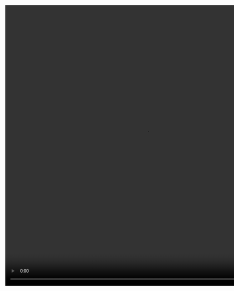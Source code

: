 <video width="900" height="900" controls>
  <source src="https://cipher-bin-vision-os-demo.s3.us-west-2.amazonaws.com/cipher-bin-vision-os-demo.mov" type="video/mp4">
</video>
